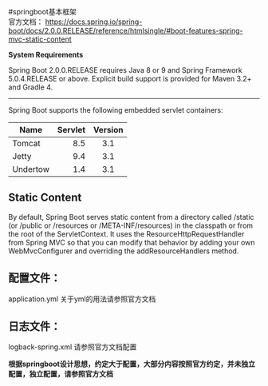#springboot基本框架  
   官方文档：
   https://docs.spring.io/spring-boot/docs/2.0.0.RELEASE/reference/htmlsingle/#boot-features-spring-mvc-static-content  
  
**System Requirements**  

Spring Boot 2.0.0.RELEASE requires Java 8 or 9 and Spring Framework 5.0.4.RELEASE or above. Explicit build support is provided for Maven 3.2+ and Gradle 4.
    
<hr>
  
  Spring Boot supports the following embedded servlet containers:  
   
|Name	|Servlet | Version |
|--------   | -----:  | :----: |
|Tomcat  |8.5 | 3.1 |
|Jetty |9.4| 3.1 |
|Undertow |1.4| 3.1 |
      
Static Content
--------------------- 
By default, Spring Boot serves static content from a directory called /static (or /public or /resources or /META-INF/resources) in the classpath or from the root of the ServletContext. It uses the ResourceHttpRequestHandler from Spring MVC so that you can modify that behavior by adding your own WebMvcConfigurer and overriding the addResourceHandlers method.
  
 配置文件：
 -------------
 application.yml  关于yml的用法请参照官方文档
 
 日志文件：
 ---------
 logback-spring.xml 请参照官方文档配置
 
 **根据springboot设计思想，约定大于配置，大部分内容按照官方约定，并未独立配置，独立配置，请参照官方文档**
